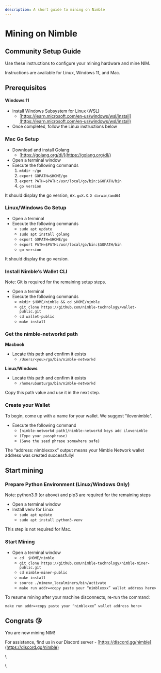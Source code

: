 ```yaml
---
description: A short guide to mining on Nimble
---
```


# Mining on Nimble

## Community Setup Guide

Use these instructions to configure your mining hardware and mine NIM.

Instructions are available for Linux, Windows 11, and Mac.

## Prerequisites

#### Windows 11

* Install Windows Subsystem for Linux (WSL)
  * [https://learn.microsoft.com/en-us/windows/wsl/install](https://learn.microsoft.com/en-us/windows/wsl/install)
* Once completed, follow the Linux instructions below

### Mac Go Setup

* Download and install Golang
  * [https://golang.org/dl/](https://golang.org/dl/)
* Open a terminal window
* Execute the following commands
  1. `mkdir ~/go`
  2. `export GOPATH=$HOME/go`
  3. `export PATH=$PATH:/usr/local/go/bin:$GOPATH/bin`
  4. `go version`

It should display the go version, ex. `goX.X.X darwin/amd64`

### Linux/Windows Go Setup

* Open a terminal
* Execute the following commands
  * `sudo apt update`
  * `sudo apt install golang`
  * `export GOPATH=$HOME/go`
  * `export PATH=$PATH:/usr/local/go/bin:$GOPATH/bin`
  * `go version`

It should display the go version.

### Install Nimble’s Wallet CLI

Note: Git is required for the remaining setup steps.

* Open a terminal
* Execute the following commands
  * `mkdir $HOME/nimble && cd $HOME/nimble`
  * `git clone https://github.com/nimble-technology/wallet-public.git`
  * `cd wallet-public`
  * `make install`

### Get the nimble-networkd path

**Macbook**

* Locate this path and confirm it exists
  * `/Users/<you>/go/bin/nimble-networkd`

**Linux/Windows**

* Locate this path and confirm it exists&#x20;
  * `/home/ubuntu/go/bin/nimble-networkd`

Copy this path value and use it in the next step.

### Create your Wallet

To begin, come up with a name for your wallet. We suggest "ilovenimble".

* Execute the following command
  * `[nimble-networkd path]/nimble-networkd keys add ilovenimble`
  * `(Type your passphrase)`
  * `(Save the seed phrase somewhere safe)`

The “address: nimblexxxx” output means your Nimble Network wallet address was created successfully!

## Start mining

### Prepare Python Environment (Linux/Windows Only)

Note: python3.9 (or above) and pip3 are required for the remaining steps

* Open a terminal window
* Install venv for Linux
  * `sudo apt update`
  * `sudo apt install python3-venv`

This step is not required for Mac.

### Start Mining&#x20;

* Open a terminal window
  * `cd  $HOME/nimble`
  * `git clone https://github.com/nimble-technology/nimble-miner-public.git`
  * `cd nimble-miner-public`
  * `make install`
  * `source ./nimenv_localminers/bin/activate`
  * `make run addr=<copy paste your “nimblexxx” wallet address here>`

To resume mining after your machine disconnects, re-run the command:

`make run addr=<copy paste your “nimblexxx” wallet address here>`

## Congrats 😘

You are now mining NIM!

For assistance, find us in our Discord server - [https://discord.gg/nimble](https://discord.gg/nimble)

\


\
